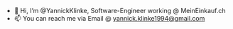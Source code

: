 - 👋 Hi, I’m @YannickKlinke, Software-Engineer working @ MeinEinkauf.ch
- 📫 You can reach me via Email @ yannick.klinke1994@gmail.com

